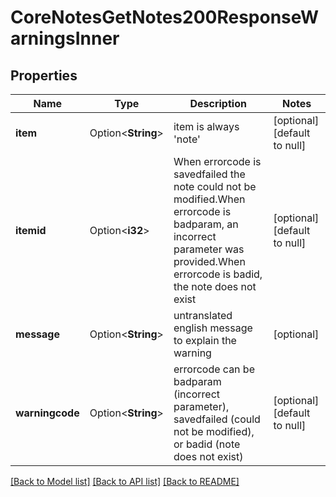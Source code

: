 # CoreNotesGetNotes200ResponseWarningsInner

## Properties

Name | Type | Description | Notes
------------ | ------------- | ------------- | -------------
**item** | Option<**String**> | item is always 'note' | [optional][default to null]
**itemid** | Option<**i32**> | When errorcode is savedfailed the note could not be modified.When errorcode is badparam, an incorrect parameter was provided.When errorcode is badid, the note does not exist | [optional][default to null]
**message** | Option<**String**> | untranslated english message to explain the warning | [optional]
**warningcode** | Option<**String**> | errorcode can be badparam (incorrect parameter), savedfailed (could not be modified), or badid (note does not exist) | [optional][default to null]

[[Back to Model list]](../README.md#documentation-for-models) [[Back to API list]](../README.md#documentation-for-api-endpoints) [[Back to README]](../README.md)


